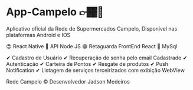 # App-Campelo 👉🏾📱
Aplicativo oficial da Rede de Supermercados Campelo, Disponível nas plataformas Android e IOS

😍 React Native
🚀 API Node JS
😁 Retaguarda FrontEnd React
🤑 MySql

✔ Cadastro de Usuário
✔ Recuperação de senha pelo email Cadastrado
✔ Autenticação 
✔ Carteira de Pontos
✔ Resgate de produtos
✔ Push Notification
✔ Listagem de serviços terceirizados com exibição WebView

Rede Campelo ©
Desenvolvedor Jadson Medeiros

